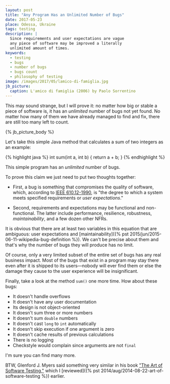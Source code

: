 ```yaml
---
layout: post
title: "Any Program Has an Unlimited Number of Bugs"
date: 2017-05-23
place: Odessa, Ukraine
tags: testing
description: |
  Since requirements and user expectations are vague
  any piece of software may be improved a literally
  unlimited amount of times.
keywords:
  - testing
  - bugs
  - number of bugs
  - bugs count
  - philosophy of testing
image: /images/2017/05/lamico-di-famiglia.jpg
jb_picture:
  caption: L'amico di famiglia (2006) by Paolo Sorrentino
---
```


This may sound strange, but I will prove it: no matter how big
or stable a piece of software is, it has an _unlimited_ number
of bugs not yet found. No matter how many of them we have already managed
to find and fix, there are still too many left to count.

<!--more-->

{% jb_picture_body %}

Let's take this simple Java method that calculates a sum of two integers
as an example:

{% highlight java %}
int sum(int a, int b) {
  return a + b;
}
{% endhighlight %}

This simple program has an _unlimited_ number of bugs.

To prove this claim we just need to put two thoughts together:

  * First, a bug is something that compromises the quality of software,
    which, according to
    [IEEE&nbsp;610.12-1990](https://standards.ieee.org/findstds/standard/610.12-1990.html),
    is "the degree to which
    a system meets specified requirements or _user expectations_."

  * Second, requirements and expectations may be functional and non-functional.
    The latter include performance, resilience, robustness, _maintainability_,
    and a few dozen other NFRs.

It is obvious that there are at least two variables in this equation that
are ambiguous: user expectations and
[maintainability]({% pst 2015/jun/2015-06-11-wikipedia-bug-definition %}).
We can't be precise about them and that's why the number of bugs
they will produce has no limit.

Of course, only a very limited subset of the entire set of bugs has any
real business impact. Most of the bugs that exist in a program may
stay there even after it is shipped to its users&mdash;nobody will ever
find them or else the damage they cause to the user experience will be
insignificant.

Finally, take a look at the method `sum()` one more time. How about these bugs:

  * It doesn't handle overflows
  * It doesn't have any user documentation
  * Its design is not object-oriented
  * It doesn't sum three or more numbers
  * It doesn't sum `double` numbers
  * It doesn't cast `long` to `int` automatically
  * It doesn't skip execution if one argument is zero
  * It doesn't cache results of previous calculations
  * There is no logging
  * Checkstyle would complain since arguments are not `final`

I'm sure you can find many more.

BTW, Glenford J. Myers said something very similar in his book
["The Art of Software Testing,"](http://amzn.to/1Y3qAbN) which I
[reviewed]({% pst 2014/aug/2014-08-22-art-of-software-testing %})
earlier.
